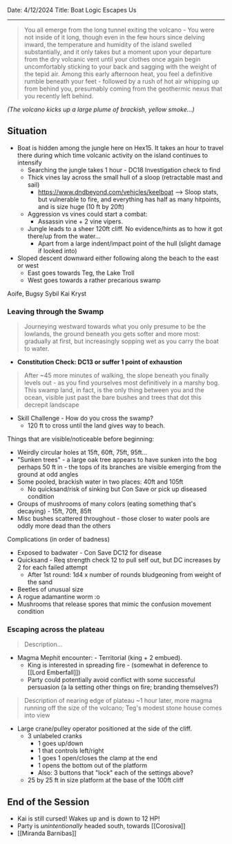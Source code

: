 Date: 4/12/2024
Title: Boat Logic Escapes Us
<hr>

> You all emerge from the long tunnel exiting the volcano - You were not inside of it long, though even in the few hours since delving inward, the temperature and humidity of the island swelled substantially, and it only takes but a moment upon your departure from the dry volcanic vent until your clothes once again begin uncomfortably sticking to your back and sagging with the weight of the tepid air.
> Among this early afternoon heat, you feel a definitive rumble beneath your feet - followed by a rush of hot air whipping up from behind you, presumably coming from the geothermic nexus that you recently left behind.

_(The volcano kicks  up a large plume of brackish, yellow smoke...)_

## Situation
- Boat is hidden among the jungle here on Hex15. It takes an hour to travel there during which time volcanic activity on the island continues to intensify
	- Searching the jungle takes 1 hour - DC18 Investigation check to find
	- Thick vines lay across the small hull of a sloop (retractable mast and sail)
		- https://www.dndbeyond.com/vehicles/keelboat --> Sloop  stats, but vulnerable to fire, and everything has half as many hitpoints, and is size huge (10 ft by 20ft)
	- Aggression vs vines could start a combat:
		- Assassin vine + 2 vine vipers.
	- Jungle leads to a sheer 120ft cliff. No evidence/hints as to how it got there/up from the water...
		- Apart from a large indent/impact point of the hull (slight damage if looked into)
- Sloped descent downward either following along the beach to the east or west
	- East goes towards Teg, the Lake Troll
	- West goes towards a rather precarious swamp

Aoife, 
Bugsy
Sybil
Kai
Kryst
### Leaving through the Swamp
> Journeying westward towards what you only presume to be the lowlands, the ground beneath you gets softer and more most: gradually at first, but increasingly sopping wet as you carry the boat to water. 

- **Constitution Check: DC13 or suffer 1 point of exhaustion**

> After ~45 more minutes of walking, the slope beneath you finally levels out - as you find yourselves most definitively in a marshy bog. This swamp land, in fact, is the only thing between you and the ocean, visible just past the bare bushes and trees that dot this decrepit landscape

- Skill Challenge - How do you cross the swamp? 
	- 120 ft to cross until the land gives way to beach.

Things that are visible/noticeable before beginning:
- Weirdly circular holes at 15ft, 60ft, 75ft, 95ft...
- "Sunken trees" - a large oak tree appears to have sunken into the bog perhaps 50 ft in - the tops of its branches are visible emerging from the ground at odd angles  
- Some pooled, brackish water in two places: 40ft and 105ft
	- No quicksand/risk of sinking but Con Save or pick up diseased condition
- Groups of mushrooms of many colors (eating something that's decaying) - 15ft, 70ft, 85ft
- Misc bushes scattered throughout - those closer to water pools are oddly more dead than the others

Complications (in order of badness)
- Exposed to badwater - Con Save DC12 for disease
- Quicksand - Req strength check 12 to pull self out, but DC increases by 2 for each failed attempt
	- After 1st round: 1d4 x number of rounds bludgeoning from weight of the sand
- Beetles of unusual size
- A rogue adamantine worm :o
- Mushrooms that release spores that mimic the confusion movement condition
### Escaping across the plateau
> Description...

- Magma Mephit encounter: - Territorial (king + 2 embued).
	- King is interested in spreading fire - (somewhat in deference to [[Lord Emberfall]])
	- Party could potentially avoid conflict with some successful persuasion (a la setting other things on fire; branding themselves?)

> Description of nearing edge of plateau ~1 hour later, more magma running off the size of the volcano; Teg's modest stone house comes into view


- Large crane/pulley operator positioned at the side of the cliff. 
	- 3 unlabeled cranks
		- 1 goes up/down
		- 1 that controls left/right
		- 1 goes 1 open/closes the clamp at the end
		- 1 opens the bottom out of the platform
		- Also: 3 buttons that "lock" each of the settings above?
	- 25 by 25 ft in size platform at the base of the 100ft cliff
 
## End of the Session
- Kai is still cursed! Wakes up and is down to 12 HP!
- Party is _unintentionally_ headed south, towards [[Corosiva]]
- [[Miranda Barnibas]] 